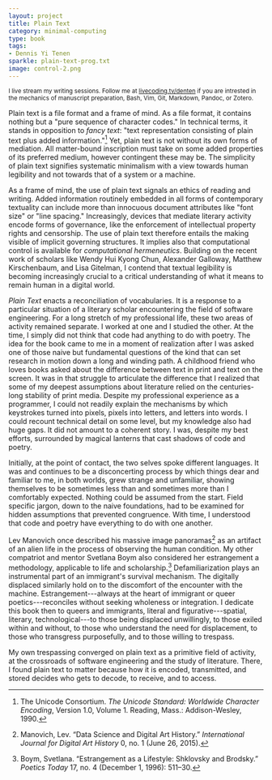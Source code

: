 ```yaml
---
layout: project
title: Plain Text
category: minimal-computing
type: book
tags:
- Dennis Yi Tenen
sparkle: plain-text-prog.txt
image: control-2.png
---
```


<sup>I live stream my writing sessions. Follow me at [livecoding.tv/denten](https://www.livecoding.tv/denten) if you are intrested in the mechanics of manuscript preparation, Bash, Vim, Git, Markdown, Pandoc, or Zotero.</sup>

Plain text is a file format and a frame of mind. As a file format, it contains
nothing but a "pure sequence of character codes." In technical terms, it stands
in opposition to *fancy text*: "text representation consisting of plain text
plus added information."[^ln-uni] Yet, plain text is not without its own forms
of mediation. All matter-bound inscription must take on some added properties
of its preferred medium, however contingent these may be. The simplicity of
plain text signifies systematic minimalism with a view towards human legibility
and not towards that of a system or a machine.

As a frame of mind, the use of plain text signals an ethics of reading and
writing. Added information routinely embedded in all forms of contemporary
textuality can include more than innocuous document attributes like "font size"
or "line spacing." Increasingly, devices that mediate literary activity encode
forms of governance, like the enforcement of intellectual property rights and
censorship. The use of plain text therefore entails the making visible of
implicit governing structures. It implies also that computational control is
available for *computational hermeneutics*. Building on the recent work of
scholars like Wendy Hui Kyong Chun, Alexander Galloway, Matthew Kirschenbaum,
and Lisa Gitelman, I contend that textual legibility is becoming increasingly
crucial to a critical understanding of what it means to remain human in a
digital world.

*Plain Text* enacts a reconciliation of vocabularies. It is a response to a
particular situation of a literary scholar encountering the field of software
engineering. For a long stretch of my professional life, these two areas of
activity remained separate. I worked at one and I studied the other. At the
time, I simply did not think that code had anything to do with poetry. The idea
for the book came to me in a moment of realization after I was asked one of
those naive but fundamental questions of the kind that can set research in
motion down a long and winding path. A childhood friend who loves books asked
about the difference between text in print and text on the screen. It was in
that struggle to articulate the difference that I realized that some of my
deepest assumptions about literature relied on the centuries-long stability of
print media. Despite my professional experience as a programmer, I could
not readily explain the mechanisms by which keystrokes turned into pixels,
pixels into letters, and letters into words. I could recount technical detail
on some level, but my knowledge also had huge gaps. It did not amount to a
coherent story. I was, despite my best efforts, surrounded by magical lanterns
that cast shadows of code and poetry.

Initially, at the point of contact, the two selves spoke different languages.
It was and continues to be a disconcerting process by which things dear and
familiar to me, in both worlds, grew strange and unfamiliar, showing themselves
to be sometimes less than and sometimes more than I comfortably expected.
Nothing could be assumed from the start. Field specific jargon, down to the
naive foundations, had to be examined for hidden assumptions that prevented
congruence. With time, I understood that code and poetry have everything to do
with one another.

Lev Manovich once described his massive image panoramas[^ln-mano] as an
artifact of an alien life in the process of observing the human condition. My
other compatriot and mentor Svetlana Boym also considered her estrangement a
methodology, applicable to life and scholarship.[^ln-boym] Defamiliarization
plays an instrumental part of an immigrant's survival mechanism. The digitally
displaced similarly hold on to the discomfort of the encounter with the
machine.  Estrangement---always at the heart of immigrant or queer
poetics---reconciles without seeking wholeness or integration. I dedicate this
book then to queers and immigrants, literal and figurative---spatial, literary,
technological---to those being displaced unwillingly, to those exiled within
and without, to those who understand the need for displacement, to those who
transgress purposefully, and to those willing to trespass.

My own trespassing converged on plain text as a primitive field of activity, at
the crossroads of software engineering and the study of literature. There, I
found plain text to matter because how it is encoded, transmitted, and stored
decides who gets to decode, to receive, and to access.

[^ln-mano]:  Manovich, Lev. “Data Science and Digital Art History.” *International Journal for Digital Art History* 0, no. 1 (June 26, 2015).

[^ln-boym]: Boym, Svetlana. “Estrangement as a Lifestyle: Shklovsky and Brodsky.” *Poetics Today* 17, no. 4 (December 1, 1996): 511–30.

[^ln-uni]: The Unicode Consortium. *The Unicode Standard: Worldwide Character Encoding*, Version 1.0, Volume 1. Reading, Mass.: Addison-Wesley, 1990.

[^ln-lacan]: The evanescent absence of life that Lacan mentions as "the sign about which Robinson Crusoe would make no mistake." See Lacan, Jacques. *The Seminar of Jacques Lacan: The Psychoses, 1955-1956.* W. W. Norton & Company, 1997.

[^ln-kt]: Kittler, Friedrich A., Geoffrey Winthrop-Young, and Michael. Wutz. *Gramophone, Film, Typewriter.* Stanford, Calif.: Stanford University Press, 1999.
